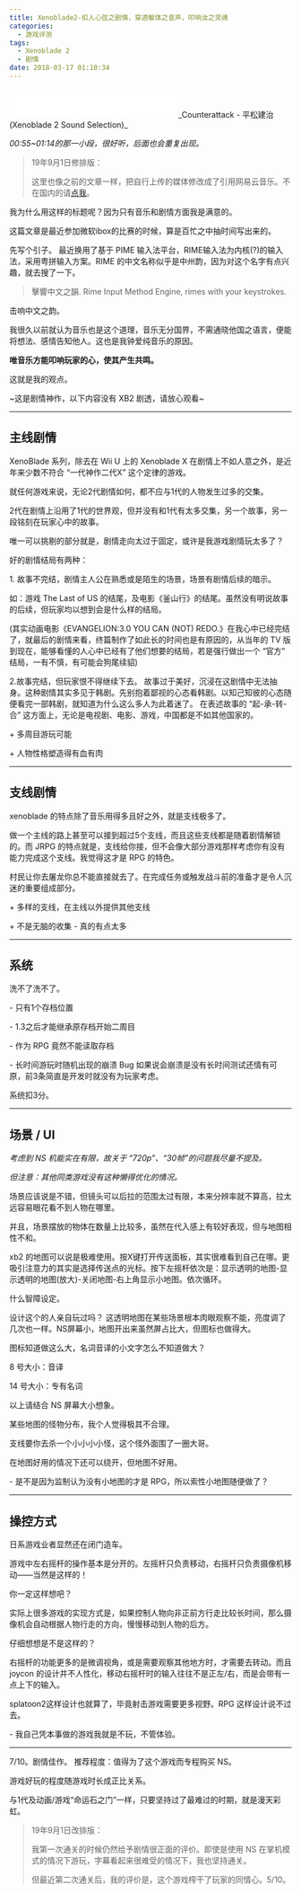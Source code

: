 ```yaml
---
title: Xenoblade2-扣人心弦之剧情，穿透躯体之音声，叩响汝之灵魂
categories:
  - 游戏评测
tags:
  - Xenoblade 2
  - 剧情
date: 2018-03-17 01:10:34
---
```


<iframe frameborder="no" border="0" marginwidth="0" marginheight="0" width=298 height=52 src="//music.163.com/outchain/player?type=2&id=521493524&auto=1&height=32"></iframe>
_Counterattack - 平松建治 (Xenoblade 2 Sound Selection)_

_00:55~01:14的那一小段，很好听，后面也会重复出现。_

> 19年9月1日修排版：
>
> 这里也像之前的文章一样，把自行上传的媒体修改成了引用网易云音乐。不在国内的请[点我](https://www.youtube.com/watch?v=aElM_uHL00E)。

我为什么用这样的标题呢？因为只有音乐和剧情方面我是满意的。

这篇文章是最近参加微软ibox的比赛的时候，算是百忙之中抽时间写出来的。

先写个引子。 最近换用了基于 PIME 输入法平台，RIME输入法为内核(?)的输入法，采用粤拼输入方案。RIME 的中文名称似乎是中州韵，因为对这个名字有点兴趣，就去搜了一下。

> 擊響中文之韻. Rime Input Method Engine, rimes with your keystrokes.

击响中文之韵。

我很久以前就认为音乐也是这个道理，音乐无分国界，不需通晓他国之语言，便能将想法、感情告知他人。这也是我钟爱纯音乐的原因。

**唯音乐方能叩响玩家的心，使其产生共鸣。**

这就是我的观点。

~这是剧情神作，以下内容没有 XB2 剧透，请放心观看~

* * *

**主线剧情**
--------

XenoBlade 系列，除去在 Wii U 上的 Xenoblade X 在剧情上不如人意之外，是近年来少数不符合 “一代神作二代X” 这个定律的游戏。

就任何游戏来说，无论2代剧情如何，都不应与1代的人物发生过多的交集。

2代在剧情上沿用了1代的世界观，但并没有和1代有太多交集，另一个故事，另一段铭刻在玩家心中的故事。

唯一可以挑剔的部分就是，剧情走向太过于固定，或许是我游戏剧情玩太多了？

好的剧情结局有两种：

1\. 故事不完结，剧情主人公在熟悉或是陌生的场景，场景有剧情后续的暗示。

如：游戏 The Last of US 的结尾，及电影《釜山行》的结尾。虽然没有明说故事的后续，但玩家均以想到会是什么样的结局。

(其实动画电影《EVANGELION:3.0 YOU CAN (NOT) REDO.》在我心中已经完结了，就最后的剧情来看，终篇制作了如此长的时间也是有原因的，从当年的 TV 版到现在，能够看懂的人心中已经有了他们想要的结局，若是强行做出一个 “官方” 结局，一有不慎，有可能会狗尾续貂)

2\.故事完结，但玩家恨不得继续下去。
故事过于美好，沉浸在这剧情中无法抽身。这种剧情其实多见于韩剧。先别抱着鄙视的心态看韩剧。以知己知彼的心态随便看完一部韩剧，就知道为什么这么多人为此着迷了。
在表述故事的 “起-承-转-合” 这方面上，无论是电视剧、电影、游戏，中国都是不如其他国家的。

\+ 多周目游玩可能

\+ 人物性格塑造得有血有肉

* * *

支线剧情
----

xenoblade 的特点除了音乐用得多且好之外，就是支线极多了。

做一个主线的路上甚至可以接到超过5个支线，而且这些支线都是随着剧情解锁的。而 JRPG 的特点就是，支线给你接，但不会像大部分游戏那样考虑你有没有能力完成这个支线。我觉得这才是 RPG 的特色。

村民让你去屠龙你总不能直接就去了。在完成任务或触发战斗前的准备才是令人沉迷的重要组成部分。

\+ 多样的支线，在主线以外提供其他支线

\+ 不是无脑的收集 - 真的有点太多

* * *

**系统**
------

洗不了洗不了。

\- 只有1个存档位置

\- 1.3之后才能继承原存档开始二周目

\- 作为 RPG 竟然不能读取存档

\- 长时间游玩时随机出现的崩溃 Bug 如果说会崩溃是没有长时间测试还情有可原，前3条简直是开发时就没有为玩家考虑。

系统扣3分。

* * *

**场景 / UI**
-----------

_考虑到 NS 机能实在有限，故关于 “720p”、“30帧”的问题我尽量不提及。_

_但注意：其他同类游戏没有这种懒得优化的情况。_

场景应该说是不错，但镜头可以后拉的范围太过有限，本来分辨率就不算高，拉太远容易眼花看不到人物在哪里。

并且，场景摆放的物体在数量上比较多，虽然在代入感上有较好表现，但与地图相性不和。

xb2 的地图可以说是极难使用。按X键打开传送面板，其实很难看到自己在哪。更吸引注意力的其实是选择传送点的光标。按下左摇杆依次是：显示透明的地图-显示透明的地图(放大)-关闭地图-右上角显示小地图。依次循环。

什么智障设定。

设计这个的人亲自玩过吗？ 这透明地图在某些场景根本肉眼观察不能，亮度调了几次也一样。NS屏幕小，地图开出来虽然屏占比大，但图标也做得大。

图标知道做这么大，名词音译的小文字怎么不知道做大？

8 号大小：音译

14 号大小：专有名词

以上请结合 NS 屏幕大小想象。

某些地图的怪物分布，我个人觉得极其不合理。

支线要你去杀一个小小小小怪，这个怪外面围了一圈大哥。

在地图好用的情况下还可以绕开，但地图不好用。

\- 是不是因为监制认为没有小地图的才是 RPG，所以索性小地图随便做了？

* * *

**操控方式**
--------

日系游戏业者显然还在闭门造车。

游戏中左右摇杆的操作基本是分开的。左摇杆只负责移动，右摇杆只负责摄像机移动——当然是这样的！

你一定这样想吧？

实际上很多游戏的实现方式是，如果控制人物向非正前方行走比较长时间，那么摄像机会自动根据人物行走的方向，慢慢移动到人物的后方。

仔细想想是不是这样的？

右摇杆的功能更多的是微调视角，或是需要观察其他地方时，才需要去转动。而且 joycon 的设计并不人性化，移动右摇杆时的输入往往不是正左/右，而是会带有一点上下的输入。

splatoon2这样设计也就算了，毕竟射击游戏需要更多视野。RPG 这样设计说不过去。

\- 我自己凭本事做的游戏我就是不玩，不管体验。

* * *

7/10。剧情佳作。 推荐程度：值得为了这个游戏而专程购买 NS。

游戏好玩的程度随游戏时长成正比关系。

与1代及动画/游戏“命运石之门”一样，只要坚持过了最难过的时期，就是漫天彩虹。

> 19年9月1日改排版：
>
> 我第一次通关的时候仍然给予剧情很正面的评价。即使是使用 NS 在掌机模式的情况下游玩，字幕看起来很难受的情况下，我也坚持通关。
>
> 但最近第二次通关后，我的评价是，这个游戏榨干了玩家的同情心。5/10。